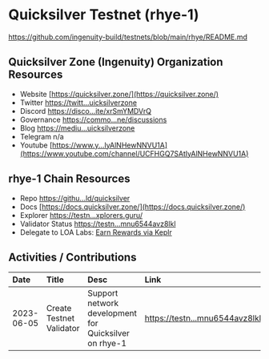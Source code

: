 # Quicksilver Testnet (rhye-1)

https://github.com/ingenuity-build/testnets/blob/main/rhye/README.md 

## Quicksilver Zone (Ingenuity) Organization Resources

* Website [https://quicksilver.zone/](https://quicksilver.zone/)
* Twitter [https://twitt...uicksilverzone](https://twitter.com/quicksilverzone)
* Discord [https://disco...ite/xrSmYMDVrQ](https://discord.com/invite/xrSmYMDVrQ)
* Governance [https://commo...ne/discussions](https://commonwealth.im/quicksilver-zone/discussions)
* Blog [https://mediu...uicksilverzone](https://medium.com/quicksilverzone)
* Telegram n/a
* Youtube [https://www.y...IyAlNHewNNVU1A](https://www.youtube.com/channel/UCFHGQ7SAtIyAlNHewNNVU1A)

## rhye-1 Chain Resources

* Repo [https://githu...ld/quicksilver](https://github.com/ingenuity-build/quicksilver)
* Docs [https://docs.quicksilver.zone/](https://docs.quicksilver.zone/)
* Explorer [https://testn...xplorers.guru/](https://testnet.quicksilver.explorers.guru/)
* Validator Status [https://testn...mnu6544avz8lkl](https://testnet.quicksilver.explorers.guru/validator/quickvaloper16u33re3e26pzp5tfyxh805qqmnu6544avz8lkl)
* Delegate to LOA Labs: [Earn Rewards via Keplr](null)

## Activities / Contributions
| Date | Title | Desc | Link | Type |
| :----------- | :------------ | :-------------------------------- | :---- | :---- |
| 2023-06-05 | Create Testnet Validator | Support network development for Quicksilver on rhye-1 | [https://testn...mnu6544avz8lkl](https://testnet.quicksilver.explorers.guru/validator/quickvaloper16u33re3e26pzp5tfyxh805qqmnu6544avz8lkl) | INF-1 |